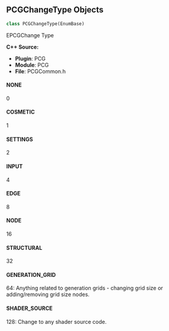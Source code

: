 ## PCGChangeType Objects

```python
class PCGChangeType(EnumBase)
```

EPCGChange Type

**C++ Source:**

- **Plugin**: PCG
- **Module**: PCG
- **File**: PCGCommon.h

<a id="unreal.PCGChangeType.NONE"></a>

#### NONE

0

<a id="unreal.PCGChangeType.COSMETIC"></a>

#### COSMETIC

1

<a id="unreal.PCGChangeType.SETTINGS"></a>

#### SETTINGS

2

<a id="unreal.PCGChangeType.INPUT"></a>

#### INPUT

4

<a id="unreal.PCGChangeType.EDGE"></a>

#### EDGE

8

<a id="unreal.PCGChangeType.NODE"></a>

#### NODE

16

<a id="unreal.PCGChangeType.STRUCTURAL"></a>

#### STRUCTURAL

32

<a id="unreal.PCGChangeType.GENERATION_GRID"></a>

#### GENERATION_GRID

64: Anything related to generation grids - changing grid size or adding/removing grid size nodes.

<a id="unreal.PCGChangeType.SHADER_SOURCE"></a>

#### SHADER_SOURCE

128: Change to any shader source code.

<a id="unreal.EditorScriptingFilterType"></a>